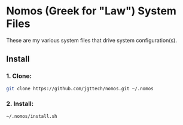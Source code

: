 # Nomos (Greek for "Law") System Files

These are my various system files that drive system configuration(s).

## Install

### 1. Clone:

```bash
git clone https://github.com/jgttech/nomos.git ~/.nomos
```

### 2. Install:

```bash
~/.nomos/install.sh
```
